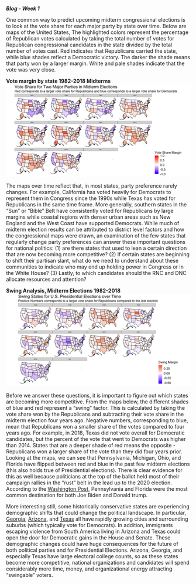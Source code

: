 ***Blog - Week 1***

One common way to predict upcoming midterm congressional elections is to
look at the vote share for each major party by state over time. Below
are maps of the United States, The highlighted colors represent the
percentage of Republican votes calculated by taking the total number of
votes for Republican congressional candidates in the state divided by
the total number of votes cast. Red indicates that Republicans carried
the state, while blue shades reflect a Democratic victory. The darker
the shade means that party won by a larger margin. White and pale shades
indicate that the vote was very close.  

  
**Vote margin by state 1982-2018 Midterms**  
![](week1_files/figure-markdown_github/unnamed-chunk-3-1.png)

The maps over time reflect that, in most states, party preference rarely
changes. For example, California has voted heavily for Democrats to
represent them in Congress since the 1990s while Texas has voted for
Republicans in the same time frame. More generally, southern states in
the “Sun” or “Bible” Belt have consistently voted for Republicans by
large margins while coastal regions with denser urban areas such as New
England and the West Coast have supported Democrats. While much of
midterm election results can be attributed to district level factors and
how the congressional maps were drawn, an examination of the few states
that regularly change party preferences can answer these important
questions for national politics: (1) are there states that used to lean
a certain direction that are now becoming more competitive? (2) If
certain states are beginning to shift their partisan slant, what do we
need to understand about these communities to indicate who may end up
holding power in Congress or in the White House? (3) Lastly, to which
candidates should the RNC and DNC allocate resources and attention?  

**Swing Analysis, Midterm Elections 1982-2018**
![](week1_files/figure-markdown_github/unnamed-chunk-5-1.png)

Before we answer these questions, it is important to figure out which
states are becoming more competitive. From the maps below, the different
shades of blue and red represent a “swing” factor. This is calculated by
taking the vote share won by the Republicans and subtracting their vote
share in the midterm election four years ago. Negative numbers,
corresponding to blue, mean that Republicans won a smaller share of the
votes compared to four years ago. For example, in 2018, Texas did not
vote overall for Democratic candidates, but the percent of the vote that
went to Democrats was higher than 2014. States that are a deeper shade
of red means the opposite - Republicans won a larger share of the vote
than they did four years prior. Looking at the maps, we can see that
Pennsylvania, Michigan, Ohio, and Florida have flipped between red and
blue in the past few midterm elections (this also holds true of
Presidential elections). There is clear evidence for this as well
because politicians at the top of the ballot held most of their campaign
rallies in the “rust” belt in the lead up to the 2020 election.
According to the [Washington
Post](https://www.washingtonpost.com/elections/2020/11/02/campaign-rallies-covid/),
Pennsylvania and Florida were the most common destination for both Joe
Biden and Donald trump.

More interesting still, some historically conservative states are
experiencing demographic shifts that could change the political
landscape. In particular,
[Georgia](https://www.nbcnews.com/politics/meet-the-press/meet-2022-s-most-important-swing-state-georgia-n1287686),
[Arizona](https://www.nysun.com/article/why-arizona-is-turning-blue),
and
[Texas](https://www.theguardian.com/us-news/commentisfree/2022/mar/08/can-texas-become-purple-that-may-depend-on-hispanic-voters)
all have rapidly growing cities and surrounding suburbs (which typically
vote for Democrats). In addition, immigrants escaping violence from
South America living in Arizona and Texas could open the door for
Democratic gains in the House and Senate. These demographic changes
could have huge consequences for the future of both political parties
and for Presidential Elections. Arizona, Georgia, and especially Texas
have large electoral college counts, so as these states become more
competitive, national organizations and candidates will spend
considerably more time, money, and organizational energy attracting
“swingable” voters.
